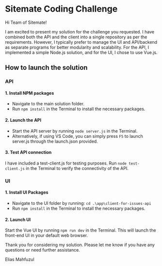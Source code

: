 # Sitemate Coding Challenge
Hi Team of Sitemate! 

I am excited to present my solution for the challenge you requested. I have combined both the API and the client into a single repository as per the requirements. However, I typically prefer to manage the UI and API/backend as separate programs for better modularity and scalability. For the API, I implemented a simple Node.js solution, and for the UI, I chose to use Vue.js.

## How to launch the solution
### API
#### 1. Install NPM packages 
- Navigate to the main solution folder.
- Run `npm install` in the Terminal to install the necessary packages.

#### 2. Launch the API
- Start the API server by running `node server.js` in the Terminal.
- Alternatively, if using VS Code, you can simply press `F5` to launch server.js through the launch.json provided.

#### 3. Test API connection
I have included a test-client.js for testing purposes. Run `node test-client.js` in the Terminal to verify the connectivity of the API.

### UI
#### 1. Install UI Packages
- Navigate to the UI folder by running: `cd .\app\client-for-issues-api`
- Run `npm install` in the Terminal to install the necessary packages. 

#### 2. Launch UI
Start the Vue UI by running `npm run dev` in the Terminal. This will launch the front-end UI in your default web browser.

Thank you for considering my solution. Please let me know if you have any questions or need further assistance.

Elias Mahfuzul
